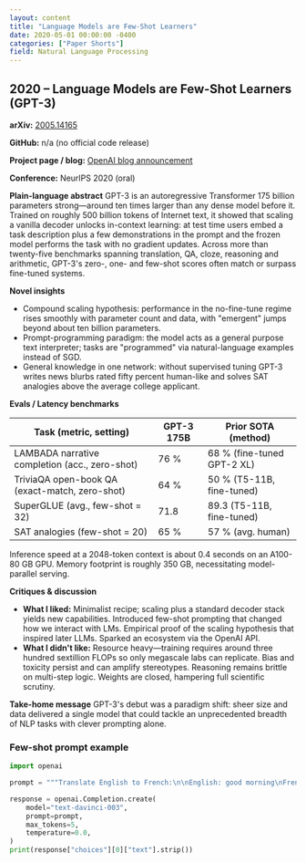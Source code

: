 ```yaml
---
layout: content
title: "Language Models are Few-Shot Learners"
date: 2020-05-01 00:00:00 -0400
categories: ["Paper Shorts"]
field: Natural Language Processing
---
```


## 2020 – Language Models are Few-Shot Learners (GPT-3)

**arXiv:** [2005.14165](https://arxiv.org/abs/2005.14165)

**GitHub:** n/a (no official code release)

**Project page / blog:** [OpenAI blog announcement](https://openai.com/blog/openai-api/)

**Conference:** NeurIPS 2020 (oral)

**Plain-language abstract**
GPT-3 is an autoregressive Transformer 175 billion parameters strong—around ten times larger than any dense model before it. Trained on roughly 500 billion tokens of Internet text, it showed that scaling a vanilla decoder unlocks in-context learning: at test time users embed a task description plus a few demonstrations in the prompt and the frozen model performs the task with no gradient updates. Across more than twenty-five benchmarks spanning translation, QA, cloze, reasoning and arithmetic, GPT-3's zero-, one- and few-shot scores often match or surpass fine-tuned systems.

**Novel insights**
- Compound scaling hypothesis: performance in the no-fine-tune regime rises smoothly with parameter count and data, with "emergent" jumps beyond about ten billion parameters.
- Prompt-programming paradigm: the model acts as a general purpose text interpreter; tasks are "programmed" via natural-language examples instead of SGD.
- General knowledge in one network: without supervised tuning GPT-3 writes news blurbs rated fifty percent human-like and solves SAT analogies above the average college applicant.

**Evals / Latency benchmarks**

| Task (metric, setting) | GPT-3 175B | Prior SOTA (method) |
| --------------------- | ---------- | ------------------- |
| LAMBADA narrative completion (acc., zero-shot) | 76 % | 68 % (fine-tuned GPT-2 XL) |
| TriviaQA open-book QA (exact-match, zero-shot) | 64 % | 50 % (T5-11B, fine-tuned) |
| SuperGLUE (avg., few-shot = 32) | 71.8 | 89.3 (T5-11B, fine-tuned) |
| SAT analogies (few-shot = 20) | 65 % | 57 % (avg. human) |

Inference speed at a 2048-token context is about 0.4 seconds on an A100-80&nbsp;GB GPU. Memory footprint is roughly 350&nbsp;GB, necessitating model-parallel serving.

**Critiques & discussion**
- **What I liked:** Minimalist recipe; scaling plus a standard decoder stack yields new capabilities. Introduced few-shot prompting that changed how we interact with LMs. Empirical proof of the scaling hypothesis that inspired later LLMs. Sparked an ecosystem via the OpenAI API.
- **What I didn't like:** Resource heavy—training requires around three hundred sextillion FLOPs so only megascale labs can replicate. Bias and toxicity persist and can amplify stereotypes. Reasoning remains brittle on multi-step logic. Weights are closed, hampering full scientific scrutiny.

**Take-home message**
GPT-3's debut was a paradigm shift: sheer size and data delivered a single model that could tackle an unprecedented breadth of NLP tasks with clever prompting alone.

### Few-shot prompt example
```python
import openai

prompt = """Translate English to French:\n\nEnglish: good morning\nFrench: bonjour\n\nEnglish: how are you?\nFrench:"""

response = openai.Completion.create(
    model="text-davinci-003",
    prompt=prompt,
    max_tokens=5,
    temperature=0.0,
)
print(response["choices"][0]["text"].strip())
```

